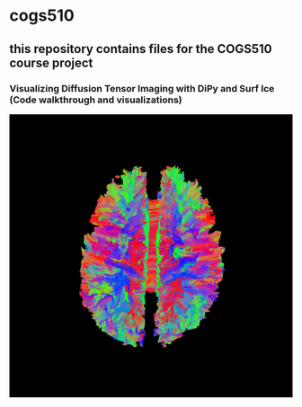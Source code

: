 # cogs510
## this repository contains files for the COGS510 course project 

### Visualizing Diffusion Tensor Imaging with DiPy and Surf Ice (Code walkthrough and visualizations)

![Image](https://github.com/xinformatics/cogs510/blob/main/tractogram_EuDX.png)
